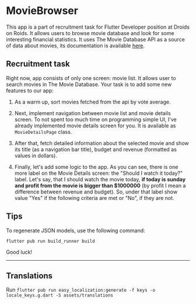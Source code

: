 # MovieBrowser

This app is a part of recruitment task for Flutter Developer position at Droids on Roids. It allows users to browse movie database and look for some interesting financial statistics. It uses The Movie Database API as a source of data about movies, its documentation is available [here](https://developers.themoviedb.org/3/getting-started/introduction).

## Recruitment task

Right now, app consists of only one screen: movie list. It allows user to search movies in The Movie Database. Your task is to add some new features to our app:

1. As a warm up, sort movies fetched from the api by vote average.

2. Next, implement navigation between movie list and movie details screen. To not spent too much time on programming simple UI, I've already implemented movie details screen for you. It is available as `MovieDetailsPage` class.

3. After that, fetch detailed information about the selected movie and show its title (as a navigation bar title), budget and revenue (formatted as values in dollars).

4. Finally, let's add some logic to the app. As you can see, there is one more label on the Movie Details screen: the "Should I watch it today?" label. Let's say, that I should watch the movie today, **if today is sunday and profit from the movie is bigger than $1000000** (by profit I mean a difference between revenue and budget). So, under that label show value "Yes" if the following criteria are met or "No", if they are not.

## Tips

To regenerate JSON models, use the following command:
```
flutter pub run build_runner build
```

Good luck!


____
## Translations
Run `flutter pub run easy_localization:generate -f keys -o locale_keys.g.dart -S assets/translations`
